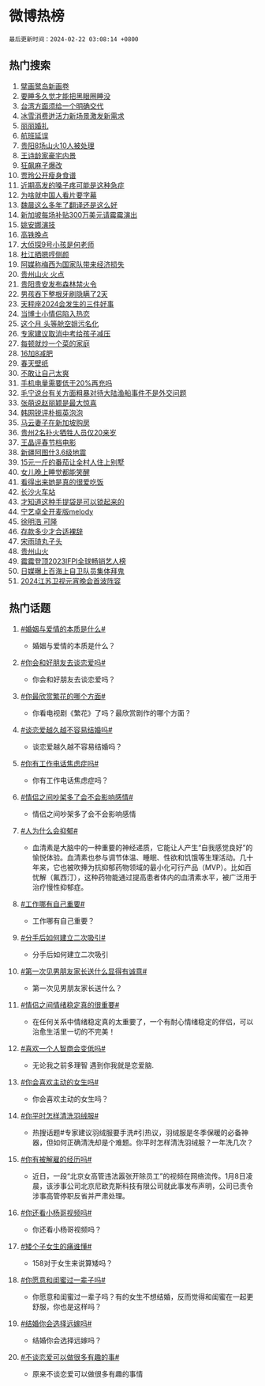 # 微博热榜

`最后更新时间：2024-02-22 03:08:14 +0800`

## 热门搜索

1. [擘画鹭岛新画卷](https://m.weibo.cn/search?containerid=100103type%3D1%26t%3D10%26q%3D%23%E6%93%98%E7%94%BB%E9%B9%AD%E5%B2%9B%E6%96%B0%E7%94%BB%E5%8D%B7%23&stream_entry_id=51&isnewpage=1&extparam=seat%3D1%26dgr%3D0%26stream_entry_id%3D51%26c_type%3D51%26q%3D%2523%25E6%2593%2598%25E7%2594%25BB%25E9%25B9%25AD%25E5%25B2%259B%25E6%2596%25B0%25E7%2594%25BB%25E5%258D%25B7%2523%26pos%3D0%26cate%3D10103%26filter_type%3Drealtimehot%26display_time%3D1708542492%26pre_seqid%3D17085424925650746699)
1. [要睡多久觉才能把黑眼圈睡没](https://m.weibo.cn/search?containerid=100103type%3D1%26t%3D10%26q%3D%23%E8%A6%81%E7%9D%A1%E5%A4%9A%E4%B9%85%E8%A7%89%E6%89%8D%E8%83%BD%E6%8A%8A%E9%BB%91%E7%9C%BC%E5%9C%88%E7%9D%A1%E6%B2%A1%23&stream_entry_id=31&isnewpage=1&extparam=seat%3D1%26stream_entry_id%3D31%26lcate%3D5001%26realpos%3D1%26dgr%3D0%26band_rank%3D1%26flag%3D2%26pos%3D0%26q%3D%2523%25E8%25A6%2581%25E7%259D%25A1%25E5%25A4%259A%25E4%25B9%2585%25E8%25A7%2589%25E6%2589%258D%25E8%2583%25BD%25E6%258A%258A%25E9%25BB%2591%25E7%259C%25BC%25E5%259C%2588%25E7%259D%25A1%25E6%25B2%25A1%2523%26c_type%3D31%26cate%3D5001%26filter_type%3Drealtimehot%26display_time%3D1708542492%26pre_seqid%3D17085424925650746699)
1. [台湾方面须给一个明确交代](https://m.weibo.cn/search?containerid=100103type%3D1%26t%3D10%26q%3D%23%E5%8F%B0%E6%B9%BE%E6%96%B9%E9%9D%A2%E9%A1%BB%E7%BB%99%E4%B8%80%E4%B8%AA%E6%98%8E%E7%A1%AE%E4%BA%A4%E4%BB%A3%23&stream_entry_id=31&isnewpage=1&extparam=seat%3D1%26stream_entry_id%3D31%26lcate%3D5001%26realpos%3D2%26dgr%3D0%26band_rank%3D2%26flag%3D2%26pos%3D1%26q%3D%2523%25E5%258F%25B0%25E6%25B9%25BE%25E6%2596%25B9%25E9%259D%25A2%25E9%25A1%25BB%25E7%25BB%2599%25E4%25B8%2580%25E4%25B8%25AA%25E6%2598%258E%25E7%25A1%25AE%25E4%25BA%25A4%25E4%25BB%25A3%2523%26c_type%3D31%26cate%3D5001%26filter_type%3Drealtimehot%26display_time%3D1708542492%26pre_seqid%3D17085424925650746699)
1. [冰雪消费迸活力新场景激发新需求](https://m.weibo.cn/search?containerid=100103type%3D1%26t%3D10%26q%3D%23%E5%86%B0%E9%9B%AA%E6%B6%88%E8%B4%B9%E8%BF%B8%E6%B4%BB%E5%8A%9B%E6%96%B0%E5%9C%BA%E6%99%AF%E6%BF%80%E5%8F%91%E6%96%B0%E9%9C%80%E6%B1%82%23&stream_entry_id=31&isnewpage=1&extparam=seat%3D1%26stream_entry_id%3D31%26lcate%3D5001%26realpos%3D3%26dgr%3D0%26band_rank%3D3%26flag%3D0%26pos%3D2%26q%3D%2523%25E5%2586%25B0%25E9%259B%25AA%25E6%25B6%2588%25E8%25B4%25B9%25E8%25BF%25B8%25E6%25B4%25BB%25E5%258A%259B%25E6%2596%25B0%25E5%259C%25BA%25E6%2599%25AF%25E6%25BF%2580%25E5%258F%2591%25E6%2596%25B0%25E9%259C%2580%25E6%25B1%2582%2523%26c_type%3D31%26cate%3D5001%26filter_type%3Drealtimehot%26display_time%3D1708542492%26pre_seqid%3D17085424925650746699)
1. [丽丽婚礼](https://m.weibo.cn/search?containerid=100103type%3D1%26t%3D10%26q%3D%23%E4%B8%BD%E4%B8%BD%E5%A9%9A%E7%A4%BC%23&stream_entry_id=31&isnewpage=1&extparam=seat%3D1%26stream_entry_id%3D31%26lcate%3D5001%26realpos%3D4%26dgr%3D0%26band_rank%3D4%26flag%3D1%26pos%3D3%26q%3D%2523%25E4%25B8%25BD%25E4%25B8%25BD%25E5%25A9%259A%25E7%25A4%25BC%2523%26c_type%3D31%26cate%3D5001%26filter_type%3Drealtimehot%26display_time%3D1708542492%26pre_seqid%3D17085424925650746699)
1. [航班延误](https://m.weibo.cn/search?containerid=100103type%3D1%26t%3D10%26q%3D%E8%88%AA%E7%8F%AD%E5%BB%B6%E8%AF%AF&stream_entry_id=31&isnewpage=1&extparam=seat%3D1%26stream_entry_id%3D31%26lcate%3D5001%26realpos%3D5%26dgr%3D0%26band_rank%3D5%26flag%3D1%26pos%3D4%26q%3D%25E8%2588%25AA%25E7%258F%25AD%25E5%25BB%25B6%25E8%25AF%25AF%26c_type%3D31%26cate%3D5001%26filter_type%3Drealtimehot%26display_time%3D1708542492%26pre_seqid%3D17085424925650746699)
1. [贵阳8场山火10人被处理](https://m.weibo.cn/search?containerid=100103type%3D1%26t%3D10%26q%3D%23%E8%B4%B5%E9%98%B38%E5%9C%BA%E5%B1%B1%E7%81%AB10%E4%BA%BA%E8%A2%AB%E5%A4%84%E7%90%86%23&stream_entry_id=31&isnewpage=1&extparam=seat%3D1%26stream_entry_id%3D31%26lcate%3D5001%26realpos%3D6%26dgr%3D0%26band_rank%3D6%26flag%3D2%26pos%3D5%26q%3D%2523%25E8%25B4%25B5%25E9%2598%25B38%25E5%259C%25BA%25E5%25B1%25B1%25E7%2581%25AB10%25E4%25BA%25BA%25E8%25A2%25AB%25E5%25A4%2584%25E7%2590%2586%2523%26c_type%3D31%26cate%3D5001%26filter_type%3Drealtimehot%26display_time%3D1708542492%26pre_seqid%3D17085424925650746699)
1. [王诗龄家豪宅内景](https://m.weibo.cn/search?containerid=100103type%3D1%26t%3D10%26q%3D%23%E7%8E%8B%E8%AF%97%E9%BE%84%E5%AE%B6%E8%B1%AA%E5%AE%85%E5%86%85%E6%99%AF%23&stream_entry_id=31&isnewpage=1&extparam=seat%3D1%26stream_entry_id%3D31%26lcate%3D5001%26realpos%3D7%26dgr%3D0%26band_rank%3D7%26flag%3D2%26pos%3D6%26q%3D%2523%25E7%258E%258B%25E8%25AF%2597%25E9%25BE%2584%25E5%25AE%25B6%25E8%25B1%25AA%25E5%25AE%2585%25E5%2586%2585%25E6%2599%25AF%2523%26c_type%3D31%26cate%3D5001%26filter_type%3Drealtimehot%26display_time%3D1708542492%26pre_seqid%3D17085424925650746699)
1. [狂飙麻子爆改](https://m.weibo.cn/search?containerid=100103type%3D1%26t%3D10%26q%3D%E7%8B%82%E9%A3%99%E9%BA%BB%E5%AD%90%E7%88%86%E6%94%B9&stream_entry_id=31&isnewpage=1&extparam=seat%3D1%26stream_entry_id%3D31%26lcate%3D5001%26realpos%3D8%26dgr%3D0%26band_rank%3D8%26flag%3D2%26pos%3D7%26q%3D%25E7%258B%2582%25E9%25A3%2599%25E9%25BA%25BB%25E5%25AD%2590%25E7%2588%2586%25E6%2594%25B9%26c_type%3D31%26cate%3D5001%26filter_type%3Drealtimehot%26display_time%3D1708542492%26pre_seqid%3D17085424925650746699)
1. [贾玲公开瘦身食谱](https://m.weibo.cn/search?containerid=100103type%3D1%26t%3D10%26q%3D%23%E8%B4%BE%E7%8E%B2%E5%85%AC%E5%BC%80%E7%98%A6%E8%BA%AB%E9%A3%9F%E8%B0%B1%23&stream_entry_id=31&isnewpage=1&extparam=seat%3D1%26stream_entry_id%3D31%26lcate%3D5001%26realpos%3D9%26dgr%3D0%26band_rank%3D9%26flag%3D16%26pos%3D8%26q%3D%2523%25E8%25B4%25BE%25E7%258E%25B2%25E5%2585%25AC%25E5%25BC%2580%25E7%2598%25A6%25E8%25BA%25AB%25E9%25A3%259F%25E8%25B0%25B1%2523%26c_type%3D31%26cate%3D5001%26filter_type%3Drealtimehot%26display_time%3D1708542492%26pre_seqid%3D17085424925650746699)
1. [近期高发的嗓子疼可能是这种急症](https://m.weibo.cn/search?containerid=100103type%3D1%26t%3D10%26q%3D%23%E8%BF%91%E6%9C%9F%E9%AB%98%E5%8F%91%E7%9A%84%E5%97%93%E5%AD%90%E7%96%BC%E5%8F%AF%E8%83%BD%E6%98%AF%E8%BF%99%E7%A7%8D%E6%80%A5%E7%97%87%23&stream_entry_id=31&isnewpage=1&extparam=seat%3D1%26stream_entry_id%3D31%26lcate%3D5001%26realpos%3D10%26dgr%3D0%26band_rank%3D10%26flag%3D0%26pos%3D9%26q%3D%2523%25E8%25BF%2591%25E6%259C%259F%25E9%25AB%2598%25E5%258F%2591%25E7%259A%2584%25E5%2597%2593%25E5%25AD%2590%25E7%2596%25BC%25E5%258F%25AF%25E8%2583%25BD%25E6%2598%25AF%25E8%25BF%2599%25E7%25A7%258D%25E6%2580%25A5%25E7%2597%2587%2523%26c_type%3D31%26cate%3D5001%26filter_type%3Drealtimehot%26display_time%3D1708542492%26pre_seqid%3D17085424925650746699)
1. [为啥就中国人看片要字幕](https://m.weibo.cn/search?containerid=100103type%3D1%26t%3D10%26q%3D%E4%B8%BA%E5%95%A5%E5%B0%B1%E4%B8%AD%E5%9B%BD%E4%BA%BA%E7%9C%8B%E7%89%87%E8%A6%81%E5%AD%97%E5%B9%95&stream_entry_id=31&isnewpage=1&extparam=seat%3D1%26stream_entry_id%3D31%26lcate%3D5001%26realpos%3D11%26dgr%3D0%26band_rank%3D11%26flag%3D2%26pos%3D10%26q%3D%25E4%25B8%25BA%25E5%2595%25A5%25E5%25B0%25B1%25E4%25B8%25AD%25E5%259B%25BD%25E4%25BA%25BA%25E7%259C%258B%25E7%2589%2587%25E8%25A6%2581%25E5%25AD%2597%25E5%25B9%2595%26c_type%3D31%26cate%3D5001%26filter_type%3Drealtimehot%26display_time%3D1708542492%26pre_seqid%3D17085424925650746699)
1. [魏晨这么多年了翻译还是这么好](https://m.weibo.cn/search?containerid=100103type%3D1%26t%3D10%26q%3D%E9%AD%8F%E6%99%A8%E8%BF%99%E4%B9%88%E5%A4%9A%E5%B9%B4%E4%BA%86%E7%BF%BB%E8%AF%91%E8%BF%98%E6%98%AF%E8%BF%99%E4%B9%88%E5%A5%BD&stream_entry_id=31&isnewpage=1&extparam=seat%3D1%26stream_entry_id%3D31%26lcate%3D5001%26realpos%3D12%26dgr%3D0%26band_rank%3D12%26flag%3D2%26pos%3D11%26q%3D%25E9%25AD%258F%25E6%2599%25A8%25E8%25BF%2599%25E4%25B9%2588%25E5%25A4%259A%25E5%25B9%25B4%25E4%25BA%2586%25E7%25BF%25BB%25E8%25AF%2591%25E8%25BF%2598%25E6%2598%25AF%25E8%25BF%2599%25E4%25B9%2588%25E5%25A5%25BD%26c_type%3D31%26cate%3D5001%26filter_type%3Drealtimehot%26display_time%3D1708542492%26pre_seqid%3D17085424925650746699)
1. [新加坡每场补贴300万美元请霉霉演出](https://m.weibo.cn/search?containerid=100103type%3D1%26t%3D10%26q%3D%23%E6%96%B0%E5%8A%A0%E5%9D%A1%E6%AF%8F%E5%9C%BA%E8%A1%A5%E8%B4%B4300%E4%B8%87%E7%BE%8E%E5%85%83%E8%AF%B7%E9%9C%89%E9%9C%89%E6%BC%94%E5%87%BA%23&stream_entry_id=31&isnewpage=1&extparam=seat%3D1%26stream_entry_id%3D31%26lcate%3D5001%26realpos%3D13%26dgr%3D0%26band_rank%3D13%26flag%3D1%26pos%3D12%26q%3D%2523%25E6%2596%25B0%25E5%258A%25A0%25E5%259D%25A1%25E6%25AF%258F%25E5%259C%25BA%25E8%25A1%25A5%25E8%25B4%25B4300%25E4%25B8%2587%25E7%25BE%258E%25E5%2585%2583%25E8%25AF%25B7%25E9%259C%2589%25E9%259C%2589%25E6%25BC%2594%25E5%2587%25BA%2523%26c_type%3D31%26cate%3D5001%26filter_type%3Drealtimehot%26display_time%3D1708542492%26pre_seqid%3D17085424925650746699)
1. [姚安娜演技](https://m.weibo.cn/search?containerid=100103type%3D1%26t%3D10%26q%3D%23%E5%A7%9A%E5%AE%89%E5%A8%9C%E6%BC%94%E6%8A%80%23&stream_entry_id=31&isnewpage=1&extparam=seat%3D1%26stream_entry_id%3D31%26lcate%3D5001%26realpos%3D14%26dgr%3D0%26band_rank%3D14%26flag%3D2%26pos%3D13%26q%3D%2523%25E5%25A7%259A%25E5%25AE%2589%25E5%25A8%259C%25E6%25BC%2594%25E6%258A%2580%2523%26c_type%3D31%26cate%3D5001%26filter_type%3Drealtimehot%26display_time%3D1708542492%26pre_seqid%3D17085424925650746699)
1. [高铁晚点](https://m.weibo.cn/search?containerid=100103type%3D1%26t%3D10%26q%3D%E9%AB%98%E9%93%81%E6%99%9A%E7%82%B9&stream_entry_id=31&isnewpage=1&extparam=seat%3D1%26stream_entry_id%3D31%26lcate%3D5001%26realpos%3D15%26dgr%3D0%26band_rank%3D15%26flag%3D1%26pos%3D14%26q%3D%25E9%25AB%2598%25E9%2593%2581%25E6%2599%259A%25E7%2582%25B9%26c_type%3D31%26cate%3D5001%26filter_type%3Drealtimehot%26display_time%3D1708542492%26pre_seqid%3D17085424925650746699)
1. [大侦探9号小孩是何老师](https://m.weibo.cn/search?containerid=100103type%3D1%26t%3D10%26q%3D%23%E5%A4%A7%E4%BE%A6%E6%8E%A29%E5%8F%B7%E5%B0%8F%E5%AD%A9%E6%98%AF%E4%BD%95%E8%80%81%E5%B8%88%23&stream_entry_id=31&isnewpage=1&extparam=seat%3D1%26stream_entry_id%3D31%26lcate%3D5001%26realpos%3D16%26dgr%3D0%26band_rank%3D16%26flag%3D1%26pos%3D15%26q%3D%2523%25E5%25A4%25A7%25E4%25BE%25A6%25E6%258E%25A29%25E5%258F%25B7%25E5%25B0%258F%25E5%25AD%25A9%25E6%2598%25AF%25E4%25BD%2595%25E8%2580%2581%25E5%25B8%2588%2523%26c_type%3D31%26cate%3D5001%26filter_type%3Drealtimehot%26display_time%3D1708542492%26pre_seqid%3D17085424925650746699)
1. [杜江晒嗯哼侧颜](https://m.weibo.cn/search?containerid=100103type%3D1%26t%3D10%26q%3D%23%E6%9D%9C%E6%B1%9F%E6%99%92%E5%97%AF%E5%93%BC%E4%BE%A7%E9%A2%9C%23&stream_entry_id=31&isnewpage=1&extparam=seat%3D1%26stream_entry_id%3D31%26lcate%3D5001%26realpos%3D17%26dgr%3D0%26band_rank%3D17%26flag%3D2%26pos%3D16%26q%3D%2523%25E6%259D%259C%25E6%25B1%259F%25E6%2599%2592%25E5%2597%25AF%25E5%2593%25BC%25E4%25BE%25A7%25E9%25A2%259C%2523%26c_type%3D31%26cate%3D5001%26filter_type%3Drealtimehot%26display_time%3D1708542492%26pre_seqid%3D17085424925650746699)
1. [阿媒称梅西为国家队带来经济损失](https://m.weibo.cn/search?containerid=100103type%3D1%26t%3D10%26q%3D%23%E9%98%BF%E5%AA%92%E7%A7%B0%E6%A2%85%E8%A5%BF%E4%B8%BA%E5%9B%BD%E5%AE%B6%E9%98%9F%E5%B8%A6%E6%9D%A5%E7%BB%8F%E6%B5%8E%E6%8D%9F%E5%A4%B1%23&stream_entry_id=31&isnewpage=1&extparam=seat%3D1%26stream_entry_id%3D31%26lcate%3D5001%26realpos%3D18%26dgr%3D0%26band_rank%3D18%26flag%3D0%26pos%3D17%26q%3D%2523%25E9%2598%25BF%25E5%25AA%2592%25E7%25A7%25B0%25E6%25A2%2585%25E8%25A5%25BF%25E4%25B8%25BA%25E5%259B%25BD%25E5%25AE%25B6%25E9%2598%259F%25E5%25B8%25A6%25E6%259D%25A5%25E7%25BB%258F%25E6%25B5%258E%25E6%258D%259F%25E5%25A4%25B1%2523%26c_type%3D31%26cate%3D5001%26filter_type%3Drealtimehot%26display_time%3D1708542492%26pre_seqid%3D17085424925650746699)
1. [贵州山火 火点](https://m.weibo.cn/search?containerid=100103type%3D1%26t%3D10%26q%3D%E8%B4%B5%E5%B7%9E%E5%B1%B1%E7%81%AB+%E7%81%AB%E7%82%B9&stream_entry_id=31&isnewpage=1&extparam=seat%3D1%26stream_entry_id%3D31%26lcate%3D5001%26realpos%3D19%26dgr%3D0%26band_rank%3D19%26flag%3D0%26pos%3D18%26q%3D%25E8%25B4%25B5%25E5%25B7%259E%25E5%25B1%25B1%25E7%2581%25AB%2520%25E7%2581%25AB%25E7%2582%25B9%26c_type%3D31%26cate%3D5001%26filter_type%3Drealtimehot%26display_time%3D1708542492%26pre_seqid%3D17085424925650746699)
1. [贵阳贵安发布森林禁火令](https://m.weibo.cn/search?containerid=100103type%3D1%26t%3D10%26q%3D%23%E8%B4%B5%E9%98%B3%E8%B4%B5%E5%AE%89%E5%8F%91%E5%B8%83%E6%A3%AE%E6%9E%97%E7%A6%81%E7%81%AB%E4%BB%A4%23&stream_entry_id=31&isnewpage=1&extparam=seat%3D1%26stream_entry_id%3D31%26lcate%3D5001%26realpos%3D20%26dgr%3D0%26band_rank%3D20%26flag%3D1%26pos%3D19%26q%3D%2523%25E8%25B4%25B5%25E9%2598%25B3%25E8%25B4%25B5%25E5%25AE%2589%25E5%258F%2591%25E5%25B8%2583%25E6%25A3%25AE%25E6%259E%2597%25E7%25A6%2581%25E7%2581%25AB%25E4%25BB%25A4%2523%26c_type%3D31%26cate%3D5001%26filter_type%3Drealtimehot%26display_time%3D1708542492%26pre_seqid%3D17085424925650746699)
1. [男孩吞下整根牙刷隐瞒了2天](https://m.weibo.cn/search?containerid=100103type%3D1%26t%3D10%26q%3D%23%E7%94%B7%E5%AD%A9%E5%90%9E%E4%B8%8B%E6%95%B4%E6%A0%B9%E7%89%99%E5%88%B7%E9%9A%90%E7%9E%92%E4%BA%862%E5%A4%A9%23&stream_entry_id=31&isnewpage=1&extparam=seat%3D1%26stream_entry_id%3D31%26lcate%3D5001%26realpos%3D21%26dgr%3D0%26band_rank%3D21%26flag%3D0%26pos%3D20%26q%3D%2523%25E7%2594%25B7%25E5%25AD%25A9%25E5%2590%259E%25E4%25B8%258B%25E6%2595%25B4%25E6%25A0%25B9%25E7%2589%2599%25E5%2588%25B7%25E9%259A%2590%25E7%259E%2592%25E4%25BA%25862%25E5%25A4%25A9%2523%26c_type%3D31%26cate%3D5001%26filter_type%3Drealtimehot%26display_time%3D1708542492%26pre_seqid%3D17085424925650746699)
1. [天秤座2024会发生的三件好事](https://m.weibo.cn/search?containerid=100103type%3D1%26t%3D10%26q%3D%E5%A4%A9%E7%A7%A4%E5%BA%A72024%E4%BC%9A%E5%8F%91%E7%94%9F%E7%9A%84%E4%B8%89%E4%BB%B6%E5%A5%BD%E4%BA%8B&stream_entry_id=31&isnewpage=1&extparam=seat%3D1%26stream_entry_id%3D31%26lcate%3D5001%26realpos%3D22%26dgr%3D0%26band_rank%3D22%26flag%3D0%26pos%3D21%26q%3D%25E5%25A4%25A9%25E7%25A7%25A4%25E5%25BA%25A72024%25E4%25BC%259A%25E5%258F%2591%25E7%2594%259F%25E7%259A%2584%25E4%25B8%2589%25E4%25BB%25B6%25E5%25A5%25BD%25E4%25BA%258B%26c_type%3D31%26cate%3D5001%26filter_type%3Drealtimehot%26display_time%3D1708542492%26pre_seqid%3D17085424925650746699)
1. [当博士小情侣陷入热恋](https://m.weibo.cn/search?containerid=100103type%3D1%26t%3D10%26q%3D%E5%BD%93%E5%8D%9A%E5%A3%AB%E5%B0%8F%E6%83%85%E4%BE%A3%E9%99%B7%E5%85%A5%E7%83%AD%E6%81%8B&stream_entry_id=31&isnewpage=1&extparam=seat%3D1%26stream_entry_id%3D31%26lcate%3D5001%26realpos%3D23%26dgr%3D0%26band_rank%3D23%26flag%3D0%26pos%3D22%26q%3D%25E5%25BD%2593%25E5%258D%259A%25E5%25A3%25AB%25E5%25B0%258F%25E6%2583%2585%25E4%25BE%25A3%25E9%2599%25B7%25E5%2585%25A5%25E7%2583%25AD%25E6%2581%258B%26c_type%3D31%26cate%3D5001%26filter_type%3Drealtimehot%26display_time%3D1708542492%26pre_seqid%3D17085424925650746699)
1. [这个月 头等舱空姐污名化](https://m.weibo.cn/search?containerid=100103type%3D1%26t%3D10%26q%3D%E8%BF%99%E4%B8%AA%E6%9C%88+%E5%A4%B4%E7%AD%89%E8%88%B1%E7%A9%BA%E5%A7%90%E6%B1%A1%E5%90%8D%E5%8C%96&stream_entry_id=31&isnewpage=1&extparam=seat%3D1%26stream_entry_id%3D31%26lcate%3D5001%26realpos%3D24%26dgr%3D0%26band_rank%3D24%26flag%3D0%26pos%3D23%26q%3D%25E8%25BF%2599%25E4%25B8%25AA%25E6%259C%2588%2520%25E5%25A4%25B4%25E7%25AD%2589%25E8%2588%25B1%25E7%25A9%25BA%25E5%25A7%2590%25E6%25B1%25A1%25E5%2590%258D%25E5%258C%2596%26c_type%3D31%26cate%3D5001%26filter_type%3Drealtimehot%26display_time%3D1708542492%26pre_seqid%3D17085424925650746699)
1. [专家建议取消中考给孩子减压](https://m.weibo.cn/search?containerid=100103type%3D1%26t%3D10%26q%3D%23%E4%B8%93%E5%AE%B6%E5%BB%BA%E8%AE%AE%E5%8F%96%E6%B6%88%E4%B8%AD%E8%80%83%E7%BB%99%E5%AD%A9%E5%AD%90%E5%87%8F%E5%8E%8B%23&stream_entry_id=31&isnewpage=1&extparam=seat%3D1%26stream_entry_id%3D31%26lcate%3D5001%26realpos%3D25%26dgr%3D0%26band_rank%3D25%26flag%3D0%26pos%3D24%26q%3D%2523%25E4%25B8%2593%25E5%25AE%25B6%25E5%25BB%25BA%25E8%25AE%25AE%25E5%258F%2596%25E6%25B6%2588%25E4%25B8%25AD%25E8%2580%2583%25E7%25BB%2599%25E5%25AD%25A9%25E5%25AD%2590%25E5%2587%258F%25E5%258E%258B%2523%26c_type%3D31%26cate%3D5001%26filter_type%3Drealtimehot%26display_time%3D1708542492%26pre_seqid%3D17085424925650746699)
1. [每顿就炒一个菜的家庭](https://m.weibo.cn/search?containerid=100103type%3D1%26t%3D10%26q%3D%23%E6%AF%8F%E9%A1%BF%E5%B0%B1%E7%82%92%E4%B8%80%E4%B8%AA%E8%8F%9C%E7%9A%84%E5%AE%B6%E5%BA%AD%23&stream_entry_id=31&isnewpage=1&extparam=seat%3D1%26stream_entry_id%3D31%26lcate%3D5001%26realpos%3D26%26dgr%3D0%26band_rank%3D26%26flag%3D0%26pos%3D25%26q%3D%2523%25E6%25AF%258F%25E9%25A1%25BF%25E5%25B0%25B1%25E7%2582%2592%25E4%25B8%2580%25E4%25B8%25AA%25E8%258F%259C%25E7%259A%2584%25E5%25AE%25B6%25E5%25BA%25AD%2523%26c_type%3D31%26cate%3D5001%26filter_type%3Drealtimehot%26display_time%3D1708542492%26pre_seqid%3D17085424925650746699)
1. [16加8减肥](https://m.weibo.cn/search?containerid=100103type%3D1%26t%3D10%26q%3D16%E5%8A%A08%E5%87%8F%E8%82%A5&stream_entry_id=31&isnewpage=1&extparam=seat%3D1%26stream_entry_id%3D31%26lcate%3D5001%26realpos%3D27%26dgr%3D0%26band_rank%3D27%26flag%3D0%26pos%3D26%26q%3D16%25E5%258A%25A08%25E5%2587%258F%25E8%2582%25A5%26c_type%3D31%26cate%3D5001%26filter_type%3Drealtimehot%26display_time%3D1708542492%26pre_seqid%3D17085424925650746699)
1. [春天壁纸](https://m.weibo.cn/search?containerid=100103type%3D1%26t%3D10%26q%3D%E6%98%A5%E5%A4%A9%E5%A3%81%E7%BA%B8&stream_entry_id=31&isnewpage=1&extparam=seat%3D1%26stream_entry_id%3D31%26lcate%3D5001%26realpos%3D28%26dgr%3D0%26band_rank%3D28%26flag%3D0%26pos%3D27%26q%3D%25E6%2598%25A5%25E5%25A4%25A9%25E5%25A3%2581%25E7%25BA%25B8%26c_type%3D31%26cate%3D5001%26filter_type%3Drealtimehot%26display_time%3D1708542492%26pre_seqid%3D17085424925650746699)
1. [不敢让自己太爽](https://m.weibo.cn/search?containerid=100103type%3D1%26t%3D10%26q%3D%E4%B8%8D%E6%95%A2%E8%AE%A9%E8%87%AA%E5%B7%B1%E5%A4%AA%E7%88%BD&stream_entry_id=31&isnewpage=1&extparam=seat%3D1%26stream_entry_id%3D31%26lcate%3D5001%26realpos%3D29%26dgr%3D0%26band_rank%3D29%26flag%3D0%26pos%3D28%26q%3D%25E4%25B8%258D%25E6%2595%25A2%25E8%25AE%25A9%25E8%2587%25AA%25E5%25B7%25B1%25E5%25A4%25AA%25E7%2588%25BD%26c_type%3D31%26cate%3D5001%26filter_type%3Drealtimehot%26display_time%3D1708542492%26pre_seqid%3D17085424925650746699)
1. [手机电量需要低于20%再充吗](https://m.weibo.cn/search?containerid=100103type%3D1%26t%3D10%26q%3D%23%E6%89%8B%E6%9C%BA%E7%94%B5%E9%87%8F%E9%9C%80%E8%A6%81%E4%BD%8E%E4%BA%8E20%25%E5%86%8D%E5%85%85%E5%90%97%23&stream_entry_id=31&isnewpage=1&extparam=seat%3D1%26stream_entry_id%3D31%26lcate%3D5001%26realpos%3D30%26dgr%3D0%26band_rank%3D30%26flag%3D0%26pos%3D29%26q%3D%2523%25E6%2589%258B%25E6%259C%25BA%25E7%2594%25B5%25E9%2587%258F%25E9%259C%2580%25E8%25A6%2581%25E4%25BD%258E%25E4%25BA%258E20%2525%25E5%2586%258D%25E5%2585%2585%25E5%2590%2597%2523%26c_type%3D31%26cate%3D5001%26filter_type%3Drealtimehot%26display_time%3D1708542492%26pre_seqid%3D17085424925650746699)
1. [毛宁说台有关方面粗暴对待大陆渔船事件不是外交问题](https://m.weibo.cn/search?containerid=100103type%3D1%26t%3D10%26q%3D%23%E6%AF%9B%E5%AE%81%E8%AF%B4%E5%8F%B0%E6%9C%89%E5%85%B3%E6%96%B9%E9%9D%A2%E7%B2%97%E6%9A%B4%E5%AF%B9%E5%BE%85%E5%A4%A7%E9%99%86%E6%B8%94%E8%88%B9%E4%BA%8B%E4%BB%B6%E4%B8%8D%E6%98%AF%E5%A4%96%E4%BA%A4%E9%97%AE%E9%A2%98%23&stream_entry_id=31&isnewpage=1&extparam=seat%3D1%26stream_entry_id%3D31%26lcate%3D5001%26realpos%3D31%26dgr%3D0%26band_rank%3D31%26flag%3D1%26pos%3D30%26q%3D%2523%25E6%25AF%259B%25E5%25AE%2581%25E8%25AF%25B4%25E5%258F%25B0%25E6%259C%2589%25E5%2585%25B3%25E6%2596%25B9%25E9%259D%25A2%25E7%25B2%2597%25E6%259A%25B4%25E5%25AF%25B9%25E5%25BE%2585%25E5%25A4%25A7%25E9%2599%2586%25E6%25B8%2594%25E8%2588%25B9%25E4%25BA%258B%25E4%25BB%25B6%25E4%25B8%258D%25E6%2598%25AF%25E5%25A4%2596%25E4%25BA%25A4%25E9%2597%25AE%25E9%25A2%2598%2523%26c_type%3D31%26cate%3D5001%26filter_type%3Drealtimehot%26display_time%3D1708542492%26pre_seqid%3D17085424925650746699)
1. [张萌说赵丽颖是最大惊喜](https://m.weibo.cn/search?containerid=100103type%3D1%26t%3D10%26q%3D%23%E5%BC%A0%E8%90%8C%E8%AF%B4%E8%B5%B5%E4%B8%BD%E9%A2%96%E6%98%AF%E6%9C%80%E5%A4%A7%E6%83%8A%E5%96%9C%23&stream_entry_id=31&isnewpage=1&extparam=seat%3D1%26stream_entry_id%3D31%26lcate%3D5001%26realpos%3D32%26dgr%3D0%26band_rank%3D32%26flag%3D0%26pos%3D31%26q%3D%2523%25E5%25BC%25A0%25E8%2590%258C%25E8%25AF%25B4%25E8%25B5%25B5%25E4%25B8%25BD%25E9%25A2%2596%25E6%2598%25AF%25E6%259C%2580%25E5%25A4%25A7%25E6%2583%258A%25E5%2596%259C%2523%26c_type%3D31%26cate%3D5001%26filter_type%3Drealtimehot%26display_time%3D1708542492%26pre_seqid%3D17085424925650746699)
1. [韩网锐评朴振英泡泡](https://m.weibo.cn/search?containerid=100103type%3D1%26t%3D10%26q%3D%23%E9%9F%A9%E7%BD%91%E9%94%90%E8%AF%84%E6%9C%B4%E6%8C%AF%E8%8B%B1%E6%B3%A1%E6%B3%A1%23&stream_entry_id=31&isnewpage=1&extparam=seat%3D1%26stream_entry_id%3D31%26lcate%3D5001%26realpos%3D33%26dgr%3D0%26band_rank%3D33%26flag%3D0%26pos%3D32%26q%3D%2523%25E9%259F%25A9%25E7%25BD%2591%25E9%2594%2590%25E8%25AF%2584%25E6%259C%25B4%25E6%258C%25AF%25E8%258B%25B1%25E6%25B3%25A1%25E6%25B3%25A1%2523%26c_type%3D31%26cate%3D5001%26filter_type%3Drealtimehot%26display_time%3D1708542492%26pre_seqid%3D17085424925650746699)
1. [马云妻子在新加坡购房](https://m.weibo.cn/search?containerid=100103type%3D1%26t%3D10%26q%3D%23%E9%A9%AC%E4%BA%91%E5%A6%BB%E5%AD%90%E5%9C%A8%E6%96%B0%E5%8A%A0%E5%9D%A1%E8%B4%AD%E6%88%BF%23&stream_entry_id=31&isnewpage=1&extparam=seat%3D1%26stream_entry_id%3D31%26lcate%3D5001%26realpos%3D34%26dgr%3D0%26band_rank%3D34%26flag%3D0%26pos%3D33%26q%3D%2523%25E9%25A9%25AC%25E4%25BA%2591%25E5%25A6%25BB%25E5%25AD%2590%25E5%259C%25A8%25E6%2596%25B0%25E5%258A%25A0%25E5%259D%25A1%25E8%25B4%25AD%25E6%2588%25BF%2523%26c_type%3D31%26cate%3D5001%26filter_type%3Drealtimehot%26display_time%3D1708542492%26pre_seqid%3D17085424925650746699)
1. [贵州2名扑火牺牲人员仅20来岁](https://m.weibo.cn/search?containerid=100103type%3D1%26t%3D10%26q%3D%23%E8%B4%B5%E5%B7%9E2%E5%90%8D%E6%89%91%E7%81%AB%E7%89%BA%E7%89%B2%E4%BA%BA%E5%91%98%E4%BB%8520%E6%9D%A5%E5%B2%81%23&stream_entry_id=31&isnewpage=1&extparam=seat%3D1%26stream_entry_id%3D31%26lcate%3D5001%26realpos%3D35%26dgr%3D0%26band_rank%3D35%26flag%3D0%26pos%3D34%26q%3D%2523%25E8%25B4%25B5%25E5%25B7%259E2%25E5%2590%258D%25E6%2589%2591%25E7%2581%25AB%25E7%2589%25BA%25E7%2589%25B2%25E4%25BA%25BA%25E5%2591%2598%25E4%25BB%258520%25E6%259D%25A5%25E5%25B2%2581%2523%26c_type%3D31%26cate%3D5001%26filter_type%3Drealtimehot%26display_time%3D1708542492%26pre_seqid%3D17085424925650746699)
1. [王晶评春节档电影](https://m.weibo.cn/search?containerid=100103type%3D1%26t%3D10%26q%3D%23%E7%8E%8B%E6%99%B6%E8%AF%84%E6%98%A5%E8%8A%82%E6%A1%A3%E7%94%B5%E5%BD%B1%23&stream_entry_id=31&isnewpage=1&extparam=seat%3D1%26stream_entry_id%3D31%26lcate%3D5001%26realpos%3D36%26dgr%3D0%26band_rank%3D36%26flag%3D0%26pos%3D35%26q%3D%2523%25E7%258E%258B%25E6%2599%25B6%25E8%25AF%2584%25E6%2598%25A5%25E8%258A%2582%25E6%25A1%25A3%25E7%2594%25B5%25E5%25BD%25B1%2523%26c_type%3D31%26cate%3D5001%26filter_type%3Drealtimehot%26display_time%3D1708542492%26pre_seqid%3D17085424925650746699)
1. [新疆阿图什3.6级地震](https://m.weibo.cn/search?containerid=100103type%3D1%26t%3D10%26q%3D%23%E6%96%B0%E7%96%86%E9%98%BF%E5%9B%BE%E4%BB%803.6%E7%BA%A7%E5%9C%B0%E9%9C%87%23&stream_entry_id=31&isnewpage=1&extparam=seat%3D1%26stream_entry_id%3D31%26lcate%3D5001%26realpos%3D37%26dgr%3D0%26band_rank%3D37%26flag%3D1%26pos%3D36%26q%3D%2523%25E6%2596%25B0%25E7%2596%2586%25E9%2598%25BF%25E5%259B%25BE%25E4%25BB%25803.6%25E7%25BA%25A7%25E5%259C%25B0%25E9%259C%2587%2523%26c_type%3D31%26cate%3D5001%26filter_type%3Drealtimehot%26display_time%3D1708542492%26pre_seqid%3D17085424925650746699)
1. [15元一斤的番茄让全村人住上别墅](https://m.weibo.cn/search?containerid=100103type%3D1%26t%3D10%26q%3D%2315%E5%85%83%E4%B8%80%E6%96%A4%E7%9A%84%E7%95%AA%E8%8C%84%E8%AE%A9%E5%85%A8%E6%9D%91%E4%BA%BA%E4%BD%8F%E4%B8%8A%E5%88%AB%E5%A2%85%23&stream_entry_id=31&isnewpage=1&extparam=seat%3D1%26stream_entry_id%3D31%26lcate%3D5001%26realpos%3D38%26dgr%3D0%26band_rank%3D38%26flag%3D32768%26pos%3D37%26q%3D%252315%25E5%2585%2583%25E4%25B8%2580%25E6%2596%25A4%25E7%259A%2584%25E7%2595%25AA%25E8%258C%2584%25E8%25AE%25A9%25E5%2585%25A8%25E6%259D%2591%25E4%25BA%25BA%25E4%25BD%258F%25E4%25B8%258A%25E5%2588%25AB%25E5%25A2%2585%2523%26c_type%3D31%26cate%3D5001%26filter_type%3Drealtimehot%26display_time%3D1708542492%26pre_seqid%3D17085424925650746699)
1. [女儿晚上睡觉都能笑醒](https://m.weibo.cn/search?containerid=100103type%3D1%26t%3D10%26q%3D%E5%A5%B3%E5%84%BF%E6%99%9A%E4%B8%8A%E7%9D%A1%E8%A7%89%E9%83%BD%E8%83%BD%E7%AC%91%E9%86%92&stream_entry_id=31&isnewpage=1&extparam=seat%3D1%26stream_entry_id%3D31%26lcate%3D5001%26realpos%3D39%26dgr%3D0%26band_rank%3D39%26flag%3D0%26pos%3D38%26q%3D%25E5%25A5%25B3%25E5%2584%25BF%25E6%2599%259A%25E4%25B8%258A%25E7%259D%25A1%25E8%25A7%2589%25E9%2583%25BD%25E8%2583%25BD%25E7%25AC%2591%25E9%2586%2592%26c_type%3D31%26cate%3D5001%26filter_type%3Drealtimehot%26display_time%3D1708542492%26pre_seqid%3D17085424925650746699)
1. [看得出来她是真的很爱吃饭](https://m.weibo.cn/search?containerid=100103type%3D1%26t%3D10%26q%3D%23%E7%9C%8B%E5%BE%97%E5%87%BA%E6%9D%A5%E5%A5%B9%E6%98%AF%E7%9C%9F%E7%9A%84%E5%BE%88%E7%88%B1%E5%90%83%E9%A5%AD%23&stream_entry_id=31&isnewpage=1&extparam=seat%3D1%26stream_entry_id%3D31%26lcate%3D5001%26realpos%3D40%26dgr%3D0%26band_rank%3D40%26flag%3D0%26pos%3D39%26q%3D%2523%25E7%259C%258B%25E5%25BE%2597%25E5%2587%25BA%25E6%259D%25A5%25E5%25A5%25B9%25E6%2598%25AF%25E7%259C%259F%25E7%259A%2584%25E5%25BE%2588%25E7%2588%25B1%25E5%2590%2583%25E9%25A5%25AD%2523%26c_type%3D31%26cate%3D5001%26filter_type%3Drealtimehot%26display_time%3D1708542492%26pre_seqid%3D17085424925650746699)
1. [长沙火车站](https://m.weibo.cn/search?containerid=100103type%3D1%26t%3D10%26q%3D%E9%95%BF%E6%B2%99%E7%81%AB%E8%BD%A6%E7%AB%99&stream_entry_id=31&isnewpage=1&extparam=seat%3D1%26stream_entry_id%3D31%26lcate%3D5001%26realpos%3D41%26dgr%3D0%26band_rank%3D41%26flag%3D0%26pos%3D40%26q%3D%25E9%2595%25BF%25E6%25B2%2599%25E7%2581%25AB%25E8%25BD%25A6%25E7%25AB%2599%26c_type%3D31%26cate%3D5001%26filter_type%3Drealtimehot%26display_time%3D1708542492%26pre_seqid%3D17085424925650746699)
1. [才知道这种手提袋是可以锁起来的](https://m.weibo.cn/search?containerid=100103type%3D1%26t%3D10%26q%3D%E6%89%8D%E7%9F%A5%E9%81%93%E8%BF%99%E7%A7%8D%E6%89%8B%E6%8F%90%E8%A2%8B%E6%98%AF%E5%8F%AF%E4%BB%A5%E9%94%81%E8%B5%B7%E6%9D%A5%E7%9A%84&stream_entry_id=31&isnewpage=1&extparam=seat%3D1%26stream_entry_id%3D31%26lcate%3D5001%26realpos%3D42%26dgr%3D0%26band_rank%3D42%26flag%3D1%26pos%3D41%26q%3D%25E6%2589%258D%25E7%259F%25A5%25E9%2581%2593%25E8%25BF%2599%25E7%25A7%258D%25E6%2589%258B%25E6%258F%2590%25E8%25A2%258B%25E6%2598%25AF%25E5%258F%25AF%25E4%25BB%25A5%25E9%2594%2581%25E8%25B5%25B7%25E6%259D%25A5%25E7%259A%2584%26c_type%3D31%26cate%3D5001%26filter_type%3Drealtimehot%26display_time%3D1708542492%26pre_seqid%3D17085424925650746699)
1. [宁艺卓全开麦版melody](https://m.weibo.cn/search?containerid=100103type%3D1%26t%3D10%26q%3D%23%E5%AE%81%E8%89%BA%E5%8D%93%E5%85%A8%E5%BC%80%E9%BA%A6%E7%89%88melody%23&stream_entry_id=31&isnewpage=1&extparam=seat%3D1%26stream_entry_id%3D31%26lcate%3D5001%26realpos%3D43%26dgr%3D0%26band_rank%3D43%26flag%3D0%26pos%3D42%26q%3D%2523%25E5%25AE%2581%25E8%2589%25BA%25E5%258D%2593%25E5%2585%25A8%25E5%25BC%2580%25E9%25BA%25A6%25E7%2589%2588melody%2523%26c_type%3D31%26cate%3D5001%26filter_type%3Drealtimehot%26display_time%3D1708542492%26pre_seqid%3D17085424925650746699)
1. [徐明浩 可隆](https://m.weibo.cn/search?containerid=100103type%3D1%26t%3D10%26q%3D%E5%BE%90%E6%98%8E%E6%B5%A9+%E5%8F%AF%E9%9A%86&stream_entry_id=31&isnewpage=1&extparam=seat%3D1%26stream_entry_id%3D31%26lcate%3D5001%26realpos%3D44%26dgr%3D0%26band_rank%3D44%26flag%3D0%26pos%3D43%26q%3D%25E5%25BE%2590%25E6%2598%258E%25E6%25B5%25A9%2520%25E5%258F%25AF%25E9%259A%2586%26c_type%3D31%26cate%3D5001%26filter_type%3Drealtimehot%26display_time%3D1708542492%26pre_seqid%3D17085424925650746699)
1. [存款多少才合适裸辞](https://m.weibo.cn/search?containerid=100103type%3D1%26t%3D10%26q%3D%E5%AD%98%E6%AC%BE%E5%A4%9A%E5%B0%91%E6%89%8D%E5%90%88%E9%80%82%E8%A3%B8%E8%BE%9E&stream_entry_id=31&isnewpage=1&extparam=seat%3D1%26stream_entry_id%3D31%26lcate%3D5001%26realpos%3D45%26dgr%3D0%26band_rank%3D45%26flag%3D0%26pos%3D44%26q%3D%25E5%25AD%2598%25E6%25AC%25BE%25E5%25A4%259A%25E5%25B0%2591%25E6%2589%258D%25E5%2590%2588%25E9%2580%2582%25E8%25A3%25B8%25E8%25BE%259E%26c_type%3D31%26cate%3D5001%26filter_type%3Drealtimehot%26display_time%3D1708542492%26pre_seqid%3D17085424925650746699)
1. [宋雨琦丸子头](https://m.weibo.cn/search?containerid=100103type%3D1%26t%3D10%26q%3D%23%E5%AE%8B%E9%9B%A8%E7%90%A6%E4%B8%B8%E5%AD%90%E5%A4%B4%23&stream_entry_id=31&isnewpage=1&extparam=seat%3D1%26stream_entry_id%3D31%26lcate%3D5001%26realpos%3D46%26dgr%3D0%26band_rank%3D46%26flag%3D0%26pos%3D45%26q%3D%2523%25E5%25AE%258B%25E9%259B%25A8%25E7%2590%25A6%25E4%25B8%25B8%25E5%25AD%2590%25E5%25A4%25B4%2523%26c_type%3D31%26cate%3D5001%26filter_type%3Drealtimehot%26display_time%3D1708542492%26pre_seqid%3D17085424925650746699)
1. [贵州山火](https://m.weibo.cn/search?containerid=100103type%3D1%26t%3D10%26q%3D%E8%B4%B5%E5%B7%9E%E5%B1%B1%E7%81%AB&stream_entry_id=31&isnewpage=1&extparam=seat%3D1%26stream_entry_id%3D31%26lcate%3D5001%26realpos%3D47%26dgr%3D0%26band_rank%3D47%26flag%3D0%26pos%3D46%26q%3D%25E8%25B4%25B5%25E5%25B7%259E%25E5%25B1%25B1%25E7%2581%25AB%26c_type%3D31%26cate%3D5001%26filter_type%3Drealtimehot%26display_time%3D1708542492%26pre_seqid%3D17085424925650746699)
1. [霉霉登顶2023IFPI全球畅销艺人榜](https://m.weibo.cn/search?containerid=100103type%3D1%26t%3D10%26q%3D%23%E9%9C%89%E9%9C%89%E7%99%BB%E9%A1%B62023IFPI%E5%85%A8%E7%90%83%E7%95%85%E9%94%80%E8%89%BA%E4%BA%BA%E6%A6%9C%23&stream_entry_id=31&isnewpage=1&extparam=seat%3D1%26stream_entry_id%3D31%26lcate%3D5001%26realpos%3D48%26dgr%3D0%26band_rank%3D48%26flag%3D0%26pos%3D47%26q%3D%2523%25E9%259C%2589%25E9%259C%2589%25E7%2599%25BB%25E9%25A1%25B62023IFPI%25E5%2585%25A8%25E7%2590%2583%25E7%2595%2585%25E9%2594%2580%25E8%2589%25BA%25E4%25BA%25BA%25E6%25A6%259C%2523%26c_type%3D31%26cate%3D5001%26filter_type%3Drealtimehot%26display_time%3D1708542492%26pre_seqid%3D17085424925650746699)
1. [日媒曝上百海上自卫队员集体拜鬼](https://m.weibo.cn/search?containerid=100103type%3D1%26t%3D10%26q%3D%23%E6%97%A5%E5%AA%92%E6%9B%9D%E4%B8%8A%E7%99%BE%E6%B5%B7%E4%B8%8A%E8%87%AA%E5%8D%AB%E9%98%9F%E5%91%98%E9%9B%86%E4%BD%93%E6%8B%9C%E9%AC%BC%23&stream_entry_id=31&isnewpage=1&extparam=seat%3D1%26stream_entry_id%3D31%26lcate%3D5001%26realpos%3D49%26dgr%3D0%26band_rank%3D49%26flag%3D0%26pos%3D48%26q%3D%2523%25E6%2597%25A5%25E5%25AA%2592%25E6%259B%259D%25E4%25B8%258A%25E7%2599%25BE%25E6%25B5%25B7%25E4%25B8%258A%25E8%2587%25AA%25E5%258D%25AB%25E9%2598%259F%25E5%2591%2598%25E9%259B%2586%25E4%25BD%2593%25E6%258B%259C%25E9%25AC%25BC%2523%26c_type%3D31%26cate%3D5001%26filter_type%3Drealtimehot%26display_time%3D1708542492%26pre_seqid%3D17085424925650746699)
1. [2024江苏卫视元宵晚会首波阵容](https://m.weibo.cn/search?containerid=100103type%3D1%26t%3D10%26q%3D%232024%E6%B1%9F%E8%8B%8F%E5%8D%AB%E8%A7%86%E5%85%83%E5%AE%B5%E6%99%9A%E4%BC%9A%E9%A6%96%E6%B3%A2%E9%98%B5%E5%AE%B9%23&stream_entry_id=31&isnewpage=1&extparam=seat%3D1%26stream_entry_id%3D31%26lcate%3D5001%26realpos%3D50%26dgr%3D0%26band_rank%3D50%26flag%3D1%26pos%3D49%26q%3D%25232024%25E6%25B1%259F%25E8%258B%258F%25E5%258D%25AB%25E8%25A7%2586%25E5%2585%2583%25E5%25AE%25B5%25E6%2599%259A%25E4%25BC%259A%25E9%25A6%2596%25E6%25B3%25A2%25E9%2598%25B5%25E5%25AE%25B9%2523%26c_type%3D31%26cate%3D5001%26filter_type%3Drealtimehot%26display_time%3D1708542492%26pre_seqid%3D17085424925650746699)

## 热门话题

1. [#婚姻与爱情的本质是什么#](https://m.weibo.cn/search?containerid=231522type%3D1%26t%3D10%26q%3D%23%E5%A9%9A%E5%A7%BB%E4%B8%8E%E7%88%B1%E6%83%85%E7%9A%84%E6%9C%AC%E8%B4%A8%E6%98%AF%E4%BB%80%E4%B9%88%23&stream_entry_id=128&isnewpage=1&extparam=seat%3D1%26dgr%3D0%26c_type%3D128%26pos%3D1-0-0%26cate%3D5004%26lcate%3D5004%26unitid%3D1704881162756%26display_time%3D1708542493%26pre_seqid%3D170854249385990381127)
    - 婚姻与爱情的本质是什么？

1. [#你会和好朋友去谈恋爱吗#](https://m.weibo.cn/search?containerid=231522type%3D1%26t%3D10%26q%3D%23%E4%BD%A0%E4%BC%9A%E5%92%8C%E5%A5%BD%E6%9C%8B%E5%8F%8B%E5%8E%BB%E8%B0%88%E6%81%8B%E7%88%B1%E5%90%97%23&stream_entry_id=128&isnewpage=1&extparam=seat%3D1%26dgr%3D0%26c_type%3D128%26pos%3D1-0-1%26cate%3D5004%26lcate%3D5004%26unitid%3D1704849959446%26display_time%3D1708542493%26pre_seqid%3D170854249385990381127)
    - 你会和好朋友去谈恋爱吗？

1. [#你最欣赏繁花的哪个方面#](https://m.weibo.cn/search?containerid=231522type%3D1%26t%3D10%26q%3D%23%E4%BD%A0%E6%9C%80%E6%AC%A3%E8%B5%8F%E7%B9%81%E8%8A%B1%E7%9A%84%E5%93%AA%E4%B8%AA%E6%96%B9%E9%9D%A2%23&stream_entry_id=128&isnewpage=1&extparam=seat%3D1%26dgr%3D0%26c_type%3D128%26pos%3D1-0-2%26cate%3D5004%26lcate%3D5004%26unitid%3D1704872158127%26display_time%3D1708542493%26pre_seqid%3D170854249385990381127)
    - 你看电视剧《繁花》了吗？最欣赏剧作的哪个方面？

1. [#谈恋爱越久越不容易结婚吗#](https://m.weibo.cn/search?containerid=231522type%3D1%26t%3D10%26q%3D%23%E8%B0%88%E6%81%8B%E7%88%B1%E8%B6%8A%E4%B9%85%E8%B6%8A%E4%B8%8D%E5%AE%B9%E6%98%93%E7%BB%93%E5%A9%9A%E5%90%97%23&stream_entry_id=128&isnewpage=1&extparam=seat%3D1%26dgr%3D0%26c_type%3D128%26pos%3D1-0-3%26cate%3D5004%26lcate%3D5004%26unitid%3D1704871559387%26display_time%3D1708542493%26pre_seqid%3D170854249385990381127)
    - 谈恋爱越久越不容易结婚吗？

1. [#你有工作电话焦虑症吗#](https://m.weibo.cn/search?containerid=231522type%3D1%26t%3D10%26q%3D%23%E4%BD%A0%E6%9C%89%E5%B7%A5%E4%BD%9C%E7%94%B5%E8%AF%9D%E7%84%A6%E8%99%91%E7%97%87%E5%90%97%23&stream_entry_id=128&isnewpage=1&extparam=seat%3D1%26dgr%3D0%26c_type%3D128%26pos%3D1-0-4%26cate%3D5004%26lcate%3D5004%26unitid%3D1704877884678%26display_time%3D1708542493%26pre_seqid%3D170854249385990381127)
    - 你有工作电话焦虑症吗？

1. [#情侣之间吵架多了会不会影响感情#](https://m.weibo.cn/search?containerid=231522type%3D1%26t%3D10%26q%3D%23%E6%83%85%E4%BE%A3%E4%B9%8B%E9%97%B4%E5%90%B5%E6%9E%B6%E5%A4%9A%E4%BA%86%E4%BC%9A%E4%B8%8D%E4%BC%9A%E5%BD%B1%E5%93%8D%E6%84%9F%E6%83%85%23&stream_entry_id=128&isnewpage=1&extparam=seat%3D1%26dgr%3D0%26c_type%3D128%26pos%3D1-0-5%26cate%3D5004%26lcate%3D5004%26unitid%3D1704792093809%26display_time%3D1708542493%26pre_seqid%3D170854249385990381127)
    - 情侣之间吵架多了会不会影响感情

1. [#人为什么会抑郁#](https://m.weibo.cn/search?containerid=231522type%3D1%26t%3D10%26q%3D%23%E4%BA%BA%E4%B8%BA%E4%BB%80%E4%B9%88%E4%BC%9A%E6%8A%91%E9%83%81%23&stream_entry_id=128&isnewpage=1&extparam=seat%3D1%26dgr%3D0%26c_type%3D128%26pos%3D1-0-6%26cate%3D5004%26lcate%3D5004%26unitid%3D1704881163792%26display_time%3D1708542493%26pre_seqid%3D170854249385990381127)
    - 血清素是大脑中的一种重要的神经递质，它能让人产生“自我感觉良好”的愉悦体验。血清素也参与调节体温、睡眠、性欲和饥饿等生理活动。几十年来，它也被吹捧为抗抑郁药物领域的最小化可行产品（MVP）。比如百忧解（氟西汀），这种药物能通过提高患者体内的血清素水平，被广泛用于治疗慢性抑郁症。

1. [#工作哪有自己重要#](https://m.weibo.cn/search?containerid=231522type%3D1%26t%3D10%26q%3D%23%E5%B7%A5%E4%BD%9C%E5%93%AA%E6%9C%89%E8%87%AA%E5%B7%B1%E9%87%8D%E8%A6%81%23&stream_entry_id=128&isnewpage=1&extparam=seat%3D1%26dgr%3D0%26c_type%3D128%26pos%3D1-0-7%26cate%3D5004%26lcate%3D5004%26unitid%3D1704949537973%26display_time%3D1708542493%26pre_seqid%3D170854249385990381127)
    - 工作哪有自己重要？

1. [#分手后如何建立二次吸引#](https://m.weibo.cn/search?containerid=231522type%3D1%26t%3D10%26q%3D%23%E5%88%86%E6%89%8B%E5%90%8E%E5%A6%82%E4%BD%95%E5%BB%BA%E7%AB%8B%E4%BA%8C%E6%AC%A1%E5%90%B8%E5%BC%95%23&stream_entry_id=128&isnewpage=1&extparam=seat%3D1%26dgr%3D0%26c_type%3D128%26pos%3D1-0-8%26cate%3D5004%26lcate%3D5004%26unitid%3D1704870666886%26display_time%3D1708542493%26pre_seqid%3D170854249385990381127)
    - 分手后如何建立二次吸引

1. [#第一次见男朋友家长送什么显得有诚意#](https://m.weibo.cn/search?containerid=231522type%3D1%26t%3D10%26q%3D%23%E7%AC%AC%E4%B8%80%E6%AC%A1%E8%A7%81%E7%94%B7%E6%9C%8B%E5%8F%8B%E5%AE%B6%E9%95%BF%E9%80%81%E4%BB%80%E4%B9%88%E6%98%BE%E5%BE%97%E6%9C%89%E8%AF%9A%E6%84%8F%23&stream_entry_id=128&isnewpage=1&extparam=seat%3D1%26dgr%3D0%26c_type%3D128%26pos%3D1-0-9%26cate%3D5004%26lcate%3D5004%26unitid%3D1704946836507%26display_time%3D1708542493%26pre_seqid%3D170854249385990381127)
    - 第一次见男朋友家长送什么？

1. [#情侣之间情绪稳定真的很重要#](https://m.weibo.cn/search?containerid=231522type%3D1%26t%3D10%26q%3D%23%E6%83%85%E4%BE%A3%E4%B9%8B%E9%97%B4%E6%83%85%E7%BB%AA%E7%A8%B3%E5%AE%9A%E7%9C%9F%E7%9A%84%E5%BE%88%E9%87%8D%E8%A6%81%23&stream_entry_id=128&isnewpage=1&extparam=seat%3D1%26dgr%3D0%26c_type%3D128%26pos%3D1-0-10%26cate%3D5004%26lcate%3D5004%26unitid%3D1704779493657%26display_time%3D1708542493%26pre_seqid%3D170854249385990381127)
    - 在任何关系中情绪稳定真的太重要了，一个有耐心情绪稳定的伴侣，可以治愈生活里一切的不完美！

1. [#喜欢一个人智商会变低吗#](https://m.weibo.cn/search?containerid=231522type%3D1%26t%3D10%26q%3D%23%E5%96%9C%E6%AC%A2%E4%B8%80%E4%B8%AA%E4%BA%BA%E6%99%BA%E5%95%86%E4%BC%9A%E5%8F%98%E4%BD%8E%E5%90%97%23&stream_entry_id=128&isnewpage=1&extparam=seat%3D1%26dgr%3D0%26c_type%3D128%26pos%3D1-0-11%26cate%3D5004%26lcate%3D5004%26unitid%3D1704783068038%26display_time%3D1708542493%26pre_seqid%3D170854249385990381127)
    - 无论我之前多理智  遇到你我就是恋爱脑.

1. [#你会喜欢主动的女生吗#](https://m.weibo.cn/search?containerid=231522type%3D1%26t%3D10%26q%3D%23%E4%BD%A0%E4%BC%9A%E5%96%9C%E6%AC%A2%E4%B8%BB%E5%8A%A8%E7%9A%84%E5%A5%B3%E7%94%9F%E5%90%97%23&stream_entry_id=128&isnewpage=1&extparam=seat%3D1%26dgr%3D0%26c_type%3D128%26pos%3D1-0-12%26cate%3D5004%26lcate%3D5004%26unitid%3D1704786077236%26display_time%3D1708542493%26pre_seqid%3D170854249385990381127)
    - 你会喜欢主动的女生吗？

1. [#你平时怎样清洗羽绒服#](https://m.weibo.cn/search?containerid=231522type%3D1%26t%3D10%26q%3D%23%E4%BD%A0%E5%B9%B3%E6%97%B6%E6%80%8E%E6%A0%B7%E6%B8%85%E6%B4%97%E7%BE%BD%E7%BB%92%E6%9C%8D%23&stream_entry_id=128&isnewpage=1&extparam=seat%3D1%26dgr%3D0%26c_type%3D128%26pos%3D1-0-13%26cate%3D5004%26lcate%3D5004%26unitid%3D1704789081364%26display_time%3D1708542493%26pre_seqid%3D170854249385990381127)
    - 热搜话题#专家建议羽绒服要手洗#引热议，羽绒服是冬季保暖的必备神器，但如何正确清洗却是个难题。你平时怎样清洗羽绒服？一年洗几次？

1. [#你有被解雇的经历吗#](https://m.weibo.cn/search?containerid=231522type%3D1%26t%3D10%26q%3D%23%E4%BD%A0%E6%9C%89%E8%A2%AB%E8%A7%A3%E9%9B%87%E7%9A%84%E7%BB%8F%E5%8E%86%E5%90%97%23&stream_entry_id=128&isnewpage=1&extparam=seat%3D1%26dgr%3D0%26c_type%3D128%26pos%3D1-0-14%26cate%3D5004%26lcate%3D5004%26unitid%3D1704794482090%26display_time%3D1708542493%26pre_seqid%3D170854249385990381127)
    - 近日，一段“北京女高管违法嚣张开除员工”的视频在网络流传。1月8日凌晨，该涉事公司北京尼欧克斯科技有限公司就此事发布声明，公司已责令涉事高管停职反省并严肃处理。

1. [#你还看小杨哥视频吗#](https://m.weibo.cn/search?containerid=231522type%3D1%26t%3D10%26q%3D%23%E4%BD%A0%E8%BF%98%E7%9C%8B%E5%B0%8F%E6%9D%A8%E5%93%A5%E8%A7%86%E9%A2%91%E5%90%97%23&stream_entry_id=128&isnewpage=1&extparam=seat%3D1%26dgr%3D0%26c_type%3D128%26pos%3D1-0-15%26cate%3D5004%26lcate%3D5004%26unitid%3D1704797193944%26display_time%3D1708542493%26pre_seqid%3D170854249385990381127)
    - 你还看小杨哥视频吗？

1. [#矮个子女生的痛谁懂#](https://m.weibo.cn/search?containerid=231522type%3D1%26t%3D10%26q%3D%23%E7%9F%AE%E4%B8%AA%E5%AD%90%E5%A5%B3%E7%94%9F%E7%9A%84%E7%97%9B%E8%B0%81%E6%87%82%23&stream_entry_id=128&isnewpage=1&extparam=seat%3D1%26dgr%3D0%26c_type%3D128%26pos%3D1-0-16%26cate%3D5004%26lcate%3D5004%26unitid%3D1704804675994%26display_time%3D1708542493%26pre_seqid%3D170854249385990381127)
    - 158对于女生来说算矮吗？

1. [#你愿意和闺蜜过一辈子吗#](https://m.weibo.cn/search?containerid=231522type%3D1%26t%3D10%26q%3D%23%E4%BD%A0%E6%84%BF%E6%84%8F%E5%92%8C%E9%97%BA%E8%9C%9C%E8%BF%87%E4%B8%80%E8%BE%88%E5%AD%90%E5%90%97%23&stream_entry_id=128&isnewpage=1&extparam=seat%3D1%26dgr%3D0%26c_type%3D128%26pos%3D1-0-17%26cate%3D5004%26lcate%3D5004%26unitid%3D1704875757520%26display_time%3D1708542493%26pre_seqid%3D170854249385990381127)
    - 你愿意和闺蜜过一辈子吗？有的女生不想结婚，反而觉得和闺蜜在一起更舒服，你也是这样吗？

1. [#结婚你会选择远嫁吗#](https://m.weibo.cn/search?containerid=231522type%3D1%26t%3D10%26q%3D%23%E7%BB%93%E5%A9%9A%E4%BD%A0%E4%BC%9A%E9%80%89%E6%8B%A9%E8%BF%9C%E5%AB%81%E5%90%97%23&stream_entry_id=128&isnewpage=1&extparam=seat%3D1%26dgr%3D0%26c_type%3D128%26pos%3D1-0-18%26cate%3D5004%26lcate%3D5004%26unitid%3D1704870361894%26display_time%3D1708542493%26pre_seqid%3D170854249385990381127)
    - 结婚你会选择远嫁吗？

1. [#不谈恋爱可以做很多有趣的事#](https://m.weibo.cn/search?containerid=231522type%3D1%26t%3D10%26q%3D%23%E4%B8%8D%E8%B0%88%E6%81%8B%E7%88%B1%E5%8F%AF%E4%BB%A5%E5%81%9A%E5%BE%88%E5%A4%9A%E6%9C%89%E8%B6%A3%E7%9A%84%E4%BA%8B%23&stream_entry_id=128&isnewpage=1&extparam=seat%3D1%26dgr%3D0%26c_type%3D128%26pos%3D1-0-19%26cate%3D5004%26lcate%3D5004%26unitid%3D1704865280259%26display_time%3D1708542493%26pre_seqid%3D170854249385990381127)
    - 原来不谈恋爱可以做很多有趣的事情


